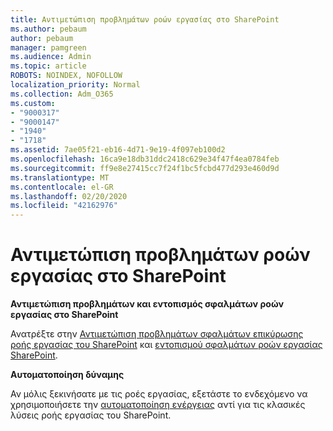 ```yaml
---
title: Αντιμετώπιση προβλημάτων ροών εργασίας στο SharePoint
ms.author: pebaum
author: pebaum
manager: pamgreen
ms.audience: Admin
ms.topic: article
ROBOTS: NOINDEX, NOFOLLOW
localization_priority: Normal
ms.collection: Adm_O365
ms.custom:
- "9000317"
- "9000147"
- "1940"
- "1718"
ms.assetid: 7ae05f21-eb16-4d71-9e19-4f097eb100d2
ms.openlocfilehash: 16ca9e18db31ddc2418c629e34f47f4ea0784feb
ms.sourcegitcommit: ff9e8e27415cc7f24f1bc5fcbd477d293e460d9d
ms.translationtype: MT
ms.contentlocale: el-GR
ms.lasthandoff: 02/20/2020
ms.locfileid: "42162976"
---
```

# <a name="troubleshoot-workflows-in-sharepoint"></a>Αντιμετώπιση προβλημάτων ροών εργασίας στο SharePoint

**Αντιμετώπιση προβλημάτων και εντοπισμός σφαλμάτων ροών εργασίας στο SharePoint**

Ανατρέξτε στην [Αντιμετώπιση προβλημάτων σφαλμάτων επικύρωσης ροής εργασίας του SharePoint](https://docs.microsoft.com/sharepoint/dev/general-development/troubleshooting-sharepoint-server-workflow-validation-errors-in-visio) και [εντοπισμού σφαλμάτων ροών εργασίας SharePoint](https://docs.microsoft.com/sharepoint/dev/general-development/debugging-sharepoint-server-workflows).

**Αυτοματοποίηση δύναμης**

Αν μόλις ξεκινήσατε με τις ροές εργασίας, εξετάστε το ενδεχόμενο να χρησιμοποιήσετε την [αυτοματοποίηση ενέργειας](https://docs.microsoft.com/power-automate/modern-approvals) αντί για τις κλασικές λύσεις ροής εργασίας του SharePoint.
